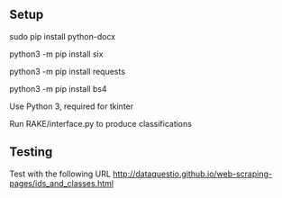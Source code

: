 ## Setup

sudo pip install python-docx

python3 -m pip install six

python3 -m pip install requests

python3 -m pip install bs4

Use Python 3, required for tkinter


Run RAKE/interface.py to produce classifications



## Testing

Test with the following URL http://dataquestio.github.io/web-scraping-pages/ids_and_classes.html

